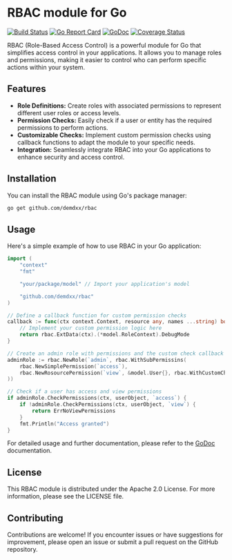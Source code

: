 # RBAC module for Go

[![Build Status](https://github.com/demdxx/rbac/workflows/run%20tests/badge.svg)](https://github.com/demdxx/rbac/actions?workflow=run%20tests)
[![Go Report Card](https://goreportcard.com/badge/github.com/demdxx/rbac)](https://goreportcard.com/report/github.com/demdxx/rbac)
[![GoDoc](https://godoc.org/github.com/demdxx/rbac?status.svg)](https://godoc.org/github.com/demdxx/rbac)
[![Coverage Status](https://coveralls.io/repos/github/demdxx/rbac/badge.svg)](https://coveralls.io/github/demdxx/rbac)

RBAC (Role-Based Access Control) is a powerful module for Go that simplifies access control in your applications. It allows you to manage roles and permissions, making it easier to control who can perform specific actions within your system.

## Features

- **Role Definitions:** Create roles with associated permissions to represent different user roles or access levels.
- **Permission Checks:** Easily check if a user or entity has the required permissions to perform actions.
- **Customizable Checks:** Implement custom permission checks using callback functions to adapt the module to your specific needs.
- **Integration:** Seamlessly integrate RBAC into your Go applications to enhance security and access control.

## Installation

You can install the RBAC module using Go's package manager:

```bash
go get github.com/demdxx/rbac
```

## Usage

Here's a simple example of how to use RBAC in your Go application:

```go
import (
    "context"
    "fmt"

    "your/package/model" // Import your application's model

    "github.com/demdxx/rbac"
)

// Define a callback function for custom permission checks
callback := func(ctx context.Context, resource any, names ...string) bool {
    // Implement your custom permission logic here
    return rbac.ExtData(ctx).(*model.RoleContext).DebugMode
}

// Create an admin role with permissions and the custom check callback
adminRole := rbac.NewRole(`admin`, rbac.WithSubPermissins(
    rbac.NewSimplePermission(`access`),
    rbac.NewRosourcePermission(`view`, &model.User{}, rbac.WithCustomCheck(callback, &roleContext)),
))

// Check if a user has access and view permissions
if adminRole.CheckPermissions(ctx, userObject, `access`) {
    if !adminRole.CheckPermissions(ctx, userObject, `view`) {
        return ErrNoViewPermissions
    }
    fmt.Println("Access granted")
}
```

For detailed usage and further documentation, please refer to the [GoDoc](https://godoc.org/github.com/demdxx/rbac) documentation.

## License

This RBAC module is distributed under the Apache 2.0 License. For more information, please see the LICENSE file.

## Contributing

Contributions are welcome! If you encounter issues or have suggestions for improvement, please open an issue or submit a pull request on the GitHub repository.
